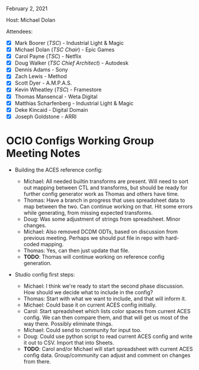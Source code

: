 <!-- SPDX-License-Identifier: CC-BY-4.0 -->
<!-- Copyright Contributors to the OpenColorIO Project. -->

February 2, 2021

Host: Michael Dolan

Attendees:
  * [X] Mark Boorer (_TSC_) - Industrial Light & Magic
  * [X] Michael Dolan (_TSC Chair_) - Epic Games
  * [X] Carol Payne (_TSC_) - Netflix
  * [X] Doug Walker (_TSC Chief Architect_) - Autodesk
  * [X] Dennis Adams - Sony
  * [X] Zach Lewis - Method
  * [X] Scott Dyer - A.M.P.A.S.
  * [X] Kevin Wheatley (_TSC_) - Framestore
  * [X] Thomas Mansencal - Weta Digital
  * [X] Matthias Scharfenberg - Industrial Light & Magic
  * [X] Deke Kincaid - Digital Domain
  * [X] Joseph Goldstone - ARRI

# **OCIO Configs Working Group Meeting Notes**

* Building the ACES reference config:
    - Michael: All needed builtin transforms are present. Will need to sort out 
      mapping between CTL and transforms, but should be ready for further 
      config generator work as Thomas and others have time.
    - Thomas: Have a branch in progress that uses spreadsheet data to map 
      between the two. Can continue working on that. Hit some errors while 
      generating, from missing expected transforms.
    - Doug: Was some adjustment of strings from spreadsheet. Minor changes.
    - Michael: Also removed DCDM ODTs, based on discussion from previous 
      meeting. Perhaps we should put file in repo with hard-coded mapping.
    - Thomas: Yes, can then just update that file.
    - **TODO**: Thomas will continue working on reference config generation.

* Studio config first steps:
    - Michael: I think we're ready to start the second phase discussion. How 
      should we decide what to include in the config?
    - Thomas: Start with what we want to include, and that will inform it.
    - Michael: Could base it on current ACES config initially.
    - Carol: Start spreadsheet which lists color spaces from current ACES 
      config. We can then compare them, and that will get us most of the way 
      there. Possibly eliminate things.
    - Michael: Could send to community for input too.
    - Doug: Could use python script to read current ACES config and write it 
      out to CSV. Import that into Sheets.
    - **TODO**: Carol and/or Michael will start spreadsheet with current ACES
      config data. Group/community can adjust and comment on changes from 
      there.
